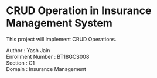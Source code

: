 # CRUD Operation in Insurance Management System

This project will implement CRUD Operations.

Author            :  Yash Jain            
Enrollment Number : BT18GCS008           
Section           : C1                   
Domain            : Insurance Management 